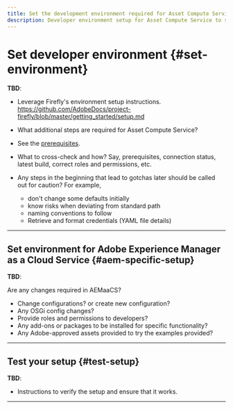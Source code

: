 ```yaml
---
title: Set the development environment required for Asset Compute Service.
description: Developer environment setup for Asset Compute Service to start creating and testing custom code.
---
```


# Set developer environment {#set-environment}

**TBD**:

* Leverage Firefly's environment setup instructions. https://github.com/AdobeDocs/project-firefly/blob/master/getting_started/setup.md

* What additional steps are required for Asset Compute Service?

* See the [prerequisites](introduction.md#prerequisites).

* What to cross-check and how? Say, prerequisites, connection status, latest build, correct roles and permissions, etc.

* Any steps in the beginning that lead to gotchas later should be called out for caution? For example,
  * don't change some defaults initially
  * know risks when deviating from standard path
  * naming conventions to follow
  * Retrieve and format credentials (YAML file details)

---

## Set environment for Adobe Experience Manager as a Cloud Service {#aem-specific-setup}

**TBD**:

Are any changes required in AEMaaCS?

* Change configurations? or create new configuration?
* Any OSGi config changes?
* Provide roles and permissions to developers?
* Any add-ons or packages to be installed for specific functionality?
* Any Adobe-approved assets provided to try the examples provided?

---

## Test your setup {#test-setup}

**TBD**:

* Instructions to verify the setup and ensure that it works.
---
